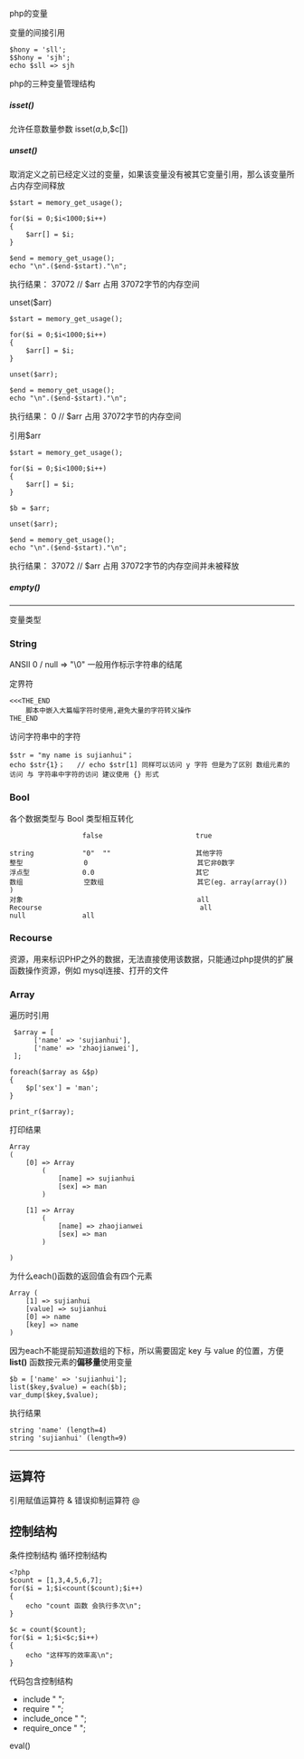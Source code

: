 php的变量

变量的间接引用

	$hony = 'sll';
	$$hony = 'sjh';
	echo $sll => sjh


php的三种变量管理结构

##### isset()

允许任意数量参数 isset($a,$b,$c[])

##### unset()
	
取消定义之前已经定义过的变量，如果该变量没有被其它变量引用，那么该变量所占内存空间释放

	$start = memory_get_usage();

    for($i = 0;$i<1000;$i++)
    {
        $arr[] = $i;
    }

    $end = memory_get_usage();
    echo "\n".($end-$start)."\n";
	
执行结果：
	37072    // $arr 占用 37072字节的内存空间

unset($arr)

	$start = memory_get_usage();

    for($i = 0;$i<1000;$i++)
    {
        $arr[] = $i;
    }

	unset($arr);

    $end = memory_get_usage();
    echo "\n".($end-$start)."\n";
	
执行结果：
	0       // $arr 占用 37072字节的内存空间	

引用$arr
	
	$start = memory_get_usage();

    for($i = 0;$i<1000;$i++)
    {
        $arr[] = $i;
    }
	
	$b = $arr;

	unset($arr);

    $end = memory_get_usage();
    echo "\n".($end-$start)."\n";
	
执行结果：
	37072    // $arr 占用 37072字节的内存空间并未被释放

##### empty()

----------

变量类型

### String

ANSII 0 /  null => "\0" 一般用作标示字符串的结尾

定界符

	<<<THE_END
		脚本中嵌入大篇幅字符时使用,避免大量的字符转义操作
	THE_END

访问字符串中的字符

	$str = "my name is sujianhui"；
	echo $str{1}；   // echo $str[1] 同样可以访问 y 字符 但是为了区别 数组元素的访问 与 字符串中字符的访问 建议使用 {} 形式


### Bool

各个数据类型与 Bool 类型相互转化

				      false                       true

	string  	      "0"  ""                     其他字符
	整型               0                           其它非0数字
	浮点型             0.0                         其它
    数组               空数组                       其它(eg. array(array()) )
	对象                                           all
	Recourse                                       all
    null              all


### Recourse
	
资源，用来标识PHP之外的数据，无法直接使用该数据，只能通过php提供的扩展函数操作资源，例如 mysql连接、打开的文件

### Array

遍历时引用
	
	 $array = [
          ['name' => 'sujianhui'],
          ['name' => 'zhaojianwei'],
     ];

    foreach($array as &$p)
    {
        $p['sex'] = 'man';
    }

    print_r($array);

打印结果

	Array
	(
	    [0] => Array
	        (
	            [name] => sujianhui
	            [sex] => man
	        )
	
	    [1] => Array
	        (
	            [name] => zhaojianwei
	            [sex] => man
	        )
	
	)


为什么each()函数的返回值会有四个元素

	Array ( 
		[1] => sujianhui
	    [value] => sujianhui 
        [0] => name 
        [key] => name 
    )

因为each不能提前知道数组的下标，所以需要固定 key 与 value 的位置，方便**list()** 函数按元素的**偏移量**使用变量

	$b = ['name' => 'sujianhui'];
    list($key,$value) = each($b);
    var_dump($key,$value);

执行结果

	string 'name' (length=4)
	string 'sujianhui' (length=9)       




----------

## 运算符

引用赋值运算符 &
错误抑制运算符 @

## 控制结构

条件控制结构
循环控制结构
	
	<?php
	$count = [1,3,4,5,6,7];
	for($i = 1;$i<count($count);$i++)
	{
	    echo "count 函数 会执行多次\n";
	}
	
	$c = count($count);
	for($i = 1;$i<$c;$i++)
	{
	    echo "这样写的效率高\n";
	}	

代码包含控制结构

- include " ";
- require " ";
- include_once " ";
- require_once " ";

eval()
	


                           